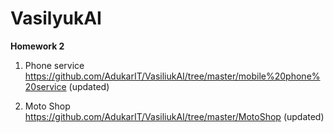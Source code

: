 # VasilyukAI

**Homework 2**

1. Phone service <https://github.com/AdukarIT/VasiliukAI/tree/master/mobile%20phone%20service> (updated)

2. Moto Shop https://github.com/AdukarIT/VasiliukAI/tree/master/MotoShop (updated)
